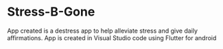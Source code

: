 # Stress-B-Gone

App created is a destress app to help alleviate stress and give daily affirmations.
App is created in Visual Studio code using Flutter for android
